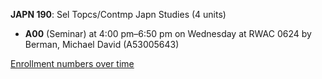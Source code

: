 **JAPN 190**: Sel Topcs/Contmp Japn Studies (4 units)

- **A00** (Seminar) at 4:00 pm–6:50 pm on Wednesday at RWAC 0624 by Berman, Michael David (A53005643)

[Enrollment numbers over time](./JAPN190.tsv)
